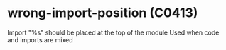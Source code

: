 # wrong-import-position (C0413)

Import "%s" should be placed at the top of the module Used when code and
imports are mixed
